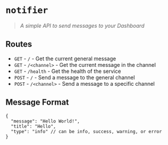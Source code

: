 # `notifier`

> *A simple API to send messages to your Dashboard*

## Routes

+ `GET` - `/` - Get the current general message
+ `GET` - `/<channel>` - Get the current message in the channel
+ `GET` - `/health` - Get the health of the service
+ `POST` - `/` - Send a message to the general channel
+ `POST` - `/<channel>` - Send a message to a specific channel

## Message Format

```jsonc
{
  "message": "Hello World!",
  "title": "Hello",
  "type": "info" // can be info, success, warning, or error
}
```
